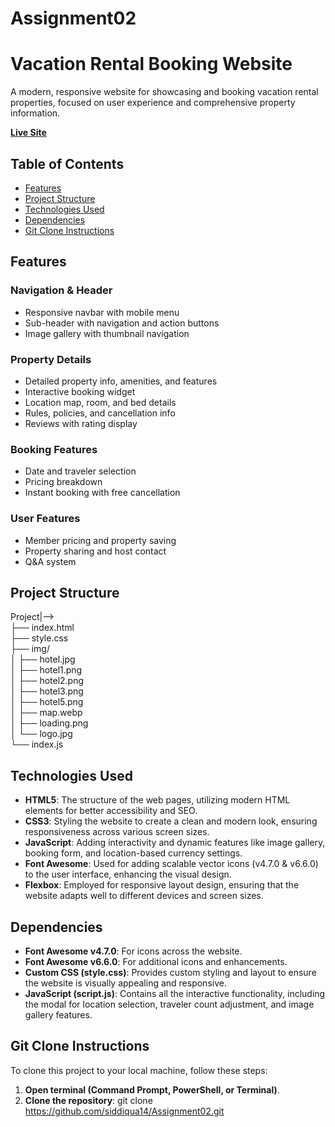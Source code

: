 # Assignment02
# Vacation Rental Booking Website

A modern, responsive website for showcasing and booking vacation rental properties, focused on user experience and comprehensive property information.

**[Live Site](https://siddiqua14.github.io/Assignment02/)**

## Table of Contents
- [Features](#features)
- [Project Structure](#project-structure)
- [Technologies Used](#technologies-used)
- [Dependencies](#dependencies)
- [Git Clone Instructions](#git-clone-instructions)

## Features

### Navigation & Header
- Responsive navbar with mobile menu
- Sub-header with navigation and action buttons
- Image gallery with thumbnail navigation

### Property Details
- Detailed property info, amenities, and features
- Interactive booking widget
- Location map, room, and bed details
- Rules, policies, and cancellation info
- Reviews with rating display

### Booking Features
- Date and traveler selection
- Pricing breakdown
- Instant booking with free cancellation

### User Features
- Member pricing and property saving
- Property sharing and host contact
- Q&A system

## Project Structure

 Project|--><br>
        ├── index.html<br>
        ├── style.css<br>
        ├── img/<br>
        │   ├── hotel.jpg<br>
        │   ├── hotel1.png<br>
        │   ├── hotel2.png<br>
        │   ├── hotel3.png<br>
        │   ├── hotel5.png<br>
        │   ├── map.webp<br>
        │   ├── loading.png<br>
        │   └── logo.jpg<br>
        └── index.js

## Technologies Used

- **HTML5**: The structure of the web pages, utilizing modern HTML elements for better accessibility and SEO.
- **CSS3**: Styling the website to create a clean and modern look, ensuring responsiveness across various screen sizes.
- **JavaScript**: Adding interactivity and dynamic features like image gallery, booking form, and location-based currency settings.
- **Font Awesome**: Used for adding scalable vector icons (v4.7.0 & v6.6.0) to the user interface, enhancing the visual design.
- **Flexbox**: Employed for responsive layout design, ensuring that the website adapts well to different devices and screen sizes.

## Dependencies

- **Font Awesome v4.7.0**: For icons across the website.
- **Font Awesome v6.6.0**: For additional icons and enhancements.
- **Custom CSS (style.css)**: Provides custom styling and layout to ensure the website is visually appealing and responsive.
- **JavaScript (script.js)**: Contains all the interactive functionality, including the modal for location selection, traveler count adjustment, and image gallery features.

## Git Clone Instructions

To clone this project to your local machine, follow these steps:

1. **Open terminal (Command Prompt, PowerShell, or Terminal)**.
3. **Clone the repository**: git clone https://github.com/siddiqua14/Assignment02.git